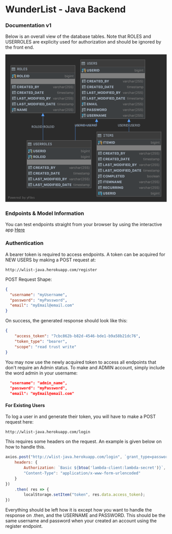 # WunderList - Java Backend

### Documentation v1
Below is an overall view of the database tables. Note that ROLES and USERROLES are explicity used for authorization and should be ignored by the front end.

![Image of Database Layout](wunderlistmodel.png)

### Endpoints & Model Information

You can test endpoints straight from your browser by using the interactive app
[Here](https://wlist-java.herokuapp.com/swagger-ui.html)

### Authentication
A bearer token is required to access endpoints. A token can be acquired for NEW USERS by making a POST request at:
```http request
http://wlist-java.herokuapp.com/register
```
POST Request Shape:
```json
{
  "username": "myUsername",
  "password": "myPassword",
  "email": "myEmail@email.com"
}
```
On success, the generated response should look like this:
```json
{
    "access_token": "7cbc862b-b82d-4546-bde1-b9a58b21dc76",
    "token_type": "bearer",
    "scope": "read trust write"
}
```
You may now use the newly acquired token to access all endpoints that don't require an Admin status. To make and ADMIN account, simply include the word admin in your username:
```json
  "username": "admin_name",
  "password": "myPassword",
  "email": "myEmail@email.com"
```
#### For Existing Users
To log a user in and generate their token, you will have to make a POST request here:
```http request
http://wlist-java.herokuapp.com/login
```
This requires some headers on the request. An example is given below on how to handle this.
```javascript
axios.post("http://wlist-java.herokuapp.com/login", `grant_type=password&username=${this.state.username}&password=${this.state.password}` , {
    headers: {
        Authorization: `Basic ${btoa('lambda-client:lambda-secret')}`,
        "Content-Type": "application/x-www-form-urlencoded"
    }
})
    .then( res => {
        localStorage.setItem("token", res.data.access_token);
})
```
Everything should be left how it is except how you want to handle the response on .then, and the USERNAME and PASSWORD. This should be the same username and password when your created an account using the register endpoint.



